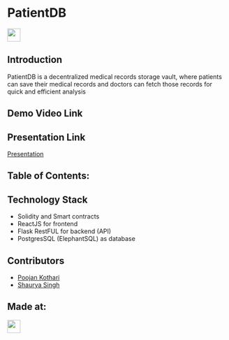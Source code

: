 # PatientDB
<img src="https://i.postimg.cc/HnNN23zD/built-at-hack36.png" height=30 />

## Introduction
PatientDB is a decentralized medical records storage vault, where patients can save their medical records and doctors can fetch those records for quick and efficient analysis

## Demo Video Link

## Presentation Link
[Presentation](link)
## Table of Contents:
## Technology Stack
 - Solidity and Smart contracts
 - ReactJS for frontend
 - Flask RestFUL for backend (API)
 - PostgresSQL (ElephantSQL) as database
## Contributors
 - [Poojan Kothari](https://github.com/techguy940)
 - [Shaurya Singh](https://github.com/shauryasf)
## Made at:
<img src="https://i.postimg.cc/HnNN23zD/built-at-hack36.png" height=30 />
